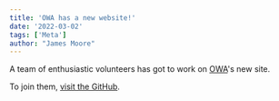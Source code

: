 ```yaml
---
title: 'OWA has a new website!'
date: '2022-03-02'
tags: ['Meta']
author: "James Moore"
---
```

A team of enthusiastic volunteers has got to work on [OWA](/)'s new site.

To join them, [visit the GitHub](https://github.com/OpenWebAdvocacy/website).
